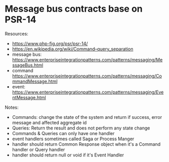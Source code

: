 # Message bus contracts base on PSR-14

Resources:
 - https://www.php-fig.org/psr/psr-14/
 - https://en.wikipedia.org/wiki/Command–query_separation
 - message bus: https://www.enterpriseintegrationpatterns.com/patterns/messaging/MessageBus.html
 - command https://www.enterpriseintegrationpatterns.com/patterns/messaging/CommandMessage.html
 - event: https://www.enterpriseintegrationpatterns.com/patterns/messaging/EventMessage.html 

Notes:
 - Commands: change the state of the system and return if success, error message and affected aggregate id
 - Queries: Return the result and does not perform any state change
 - Commands & Queries can only have one handler
 - event handlers sometimes called Saga or Process Manger
 - handler should return Common Response object when it's a Command handler or Query handler
 - handler should return null or void if it's Event Handler